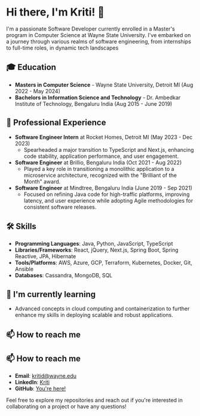 # Hi there, I'm Kriti! 👋

I'm a passionate Software Developer currently enrolled in a Master's program in Computer Science at Wayne State University. I've embarked on a journey through various realms of software engineering, from internships to full-time roles, in dynamic tech landscapes

## 🎓 Education
- **Masters in Computer Science** - Wayne State University, Detroit MI (Aug 2022 - May 2024)
- **Bachelors in Information Science and Technology** - Dr. Ambedkar Institute of Technology, Bengaluru India (Aug 2015 - June 2019)

## 💼 Professional Experience
- **Software Engineer Intern** at Rocket Homes, Detroit MI (May 2023 - Dec 2023)
    - Spearheaded a major transition to TypeScript and Next.js, enhancing code stability, application performance, and user engagement.
- **Software Engineer** at Brillio, Bengaluru India (Oct 2021 - Aug 2022)
    - Played a key role in transitioning a monolithic application to a microservice architecture, recognized with the "Brilliant of the Month" award.
- **Software Engineer** at Mindtree, Bengaluru India (June 2019 - Sep 2021)
    - Focused on refining Java code for high-traffic platforms, improving latency, and user experience while adopting Agile methodologies for consistent software releases.

## 🛠 Skills
- **Programming Languages**: Java, Python, JavaScript, TypeScript
- **Libraries/Frameworks**: React, jQuery, Next.js, Spring Boot, Spring Reactive, JPA, Hibernate
- **Tools/Platforms**: AWS, Azure, GCP, Terraform, Kubernetes, Docker, Git, Ansible
- **Databases**: Cassandra, MongoDB, SQL

## 🌱 I'm currently learning
- Advanced concepts in cloud computing and containerization to further enhance my skills in deploying scalable and robust applications.

## 📫 How to reach me
## 📫 How to reach me
- **Email**: kritid@wayne.edu
- **LinkedIn**: [Kriti](https://linkedin.com/in/dkriti)
- **GitHub**: [You're here!](https://github.com/kpeacewsu)


Feel free to explore my repositories and reach out if you're interested in collaborating on a project or have any questions!

